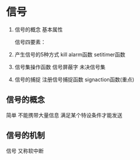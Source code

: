 # 信号
1. 信号的概念
    基本属性

    信号四要素：

2. 产生信号的5种方式
    kill
    alarm函数
    setitimer函数
3. 信号集操作函数
    信号屏蔽字
    未决信号集
4. 信号的捕捉
    注册信号捕捉函数
    signaction函数(重点)

##  信号的概念
简单
不能携带大量信息
满足某个特设条件才能发送
##  信号的机制
信号 又称软中断
